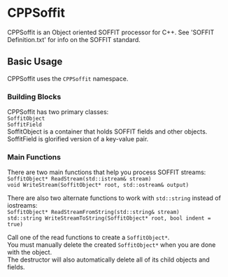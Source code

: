 # CPPSoffit

CPPSoffit is an Object oriented SOFFIT processor for C++.
See 'SOFFIT Definition.txt' for info on the SOFFIT standard.

## Basic Usage

CPPSoffit uses the `CPPSoffit` namespace.

### Building Blocks

CPPSoffit has two primary classes:  
`SoffitObject`  
`SoffitField`  
SoffitObject is a container that holds SOFFIT fields and other objects.  
SoffitField is glorified version of a key-value pair.

### Main Functions

There are two main functions that help you process SOFFIT streams:  
`SoffitObject* ReadStream(std::istream& stream)`  
`void WriteStream(SoffitObject* root, std::ostream& output)`  

There are also two alternate functions to work with `std::string` instead of iostreams:  
`SoffitObject* ReadStreamFromString(std::string& stream)`  
`std::string WriteStreamToString(SoffitObject* root, bool indent = true)`  

Call one of the read functions to create a `SoffitObject*`.  
You must manually delete the created `SoffitObject*` when you are done with the object.  
The destructor will also automatically delete all of its child objects and fields.  
